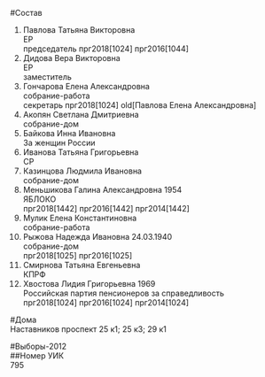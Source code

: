 #Состав  
1. Павлова Татьяна Викторовна  
    ЕР  
    председатель прг2018[1024] прг2016[1044]  
2. Дидова Вера Викторовна  
    ЕР  
    заместитель  
3. Гончарова Елена Александровна  
    собрание-работа  
    секретарь прг2018[1024] old[Павлова Елена Александровна]  
4. Акопян Светлана Дмитриевна  
    собрание-дом  
5. Байкова Инна Ивановна  
    За женщин России  
6. Иванова Татьяна Григорьевна  
    СР  
7. Казинцова Людмила Ивановна  
    собрание-дом  
8. Меньшикова Галина Александровна 1954  
    ЯБЛОКО  
    прг2018[1442] прг2016[1442] прг2014[1442]  
9. Мулик Елена Константиновна  
    собрание-работа  
10. Рыжова Надежда Ивановна 24.03.1940  
    собрание-дом  
    прг2018[1025] прг2016[1025]  
11. Смирнова Татьяна Евгеньевна  
    КПРФ  
12. Хвостова Лидия Григорьевна 1969  
    Российская партия пенсионеров за справедливость  
    прг2018[1024] прг2016[1024] прг2014[1024]  
  
#Дома  
Наставников проспект 25 к1; 25 к3; 29 к1  
  
#Выборы-2012  
##Номер УИК  
795  
